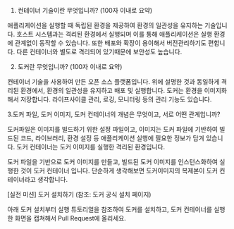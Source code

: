 1. 컨테이너 기술이란 무엇입니까? (100자 이내로 요약)

애플리케이션을 실행할 때 독립된 환경을 제공하여 환경의 일관성을 유지하는 기술입니다.
호스트 시스템과는 격리된 환경에서 실행되며 이를 통해 애플리케이션은 실행 환경에 관계없이 동작할 수 있습니다.
또한 배포와 확장이 용이해서 버전관리하기도 편합니다.
다른 컨테이너와 별도로 격리되어 있기때문에 보안성도 높습니다.


2. 도커란 무엇입니까? (100자 이내로 요약)

컨테이너 기술을 사용하여 만든 오픈 소스 플랫폼입니다.
위에 설명한 것과 동일하게 격리된 환경에서, 환경의 일관성을 유지하고 배포 및 실행합니다.
도커는 환경을 이미지화해서 저장합니다.
라이프사이클 관리, 로깅, 모니터링 등의 관리 기능도 있습니다.


3.도커 파일, 도커 이미지, 도커 컨테이너의 개념은 무엇이고, 서로 어떤 관계입니까?

도커파일은 이미지를 빌드하기 위한 설정 파일이고,
이미지는 도커 파일에 기반하여 빌드된 코드, 라이브러리, 환경 설정 등 애플리케이션 실행에 필요한 정보가 담겨 있습니다.
도커 컨테이너는 도커 이미지를 실행한 격리된 환경입니다.

도커 파일을 기반으로 도커 이미지를 만들고, 빌드된 도커 이미지를 인스턴스화하여 실행한 것이 도커 컨테이너 입니다.
단순하게 생각해보면 도커이미지의 복제본이 도커 컨테이너라고 생각합니다.


[실전 미션] 도커 설치하기 (참조: 도커 공식 설치 페이지)

아래 도커 설치부터 실행 튜토리얼을 참조하여 도커를 설치하고, 도커 컨테이너를 실행한 화면을 캡쳐해서 Pull Request에 올리세요.
